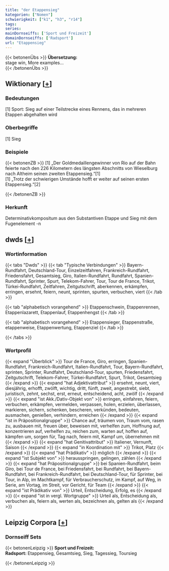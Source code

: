 ```yaml
---
title: "der Etappensieg"
kategorien: ["Nomen"]
schwierigkeit: ["k1", "h3", "r14"]
tags:
series:
mainDornseiffs: ['Sport und Freizeit']
domainDornseiffs: ['Radsport']
url: "Etappensieg"
---
```


{{< betonenÜbs >}}
**Übersetzung:**  
stage win, More examples...  
{{< /betonenÜbs >}}

## Wiktionary [[+](https://de.wiktionary.org/wiki/Etappensieg)]

### Bedeutungen
[1] Sport: Sieg auf einer Teilstrecke eines Rennens, das in mehreren Etappen abgehalten wird  

### Oberbegriffe
[1] Sieg  

### Beispiele
{{< betonenZB >}}
[1] „Der Goldmedaillengewinner von Rio auf der Bahn feierte nach den 226 Kilometern des längsten Abschnitts von Wieselburg nach Altheim seinen zweiten Etappensieg.“[1]  
[1] „Trotz der schwierigen Umstände hofft er weiter auf seinen ersten Etappensieg.“[2]  

{{< /betonenZB >}}
### Herkunft
Determinativkompositum aus den Substantiven Etappe und Sieg mit dem Fugenelement -n  



## dwds [[+](https://www.dwds.de/wb/Etappensieg)]

### Wortinformation
{{< tabs "Dwds" >}}
{{< tab "Typische Verbindungen" >}}
Bayern-Rundfahrt, Deutschland-Tour, Einzelzeitfahren, Frankreich-Rundfahrt, Friedensfahrt, Gesamtsieg, Giro, Italien-Rundfahrt, Rundfahrt, Spanien-Rundfahrt, Sprinter, Spurt, Telekom-Fahrer, Tour, Tour de France, Trikot, Türkei-Rundfahrt, Zeitfahren, Zeitgutschrift, aberkennen, erkämpfen, erringen, ersehnt, feiern, neunt, sprinten, spurten, verbuchen, viert
{{< /tab >}}

{{< tab "alphabetisch vorangehend" >}}
Etappenschwein, Etappenrennen, Etappenlazarett, Etappenlauf, Etappenhengst
{{< /tab >}}

{{< tab "alphabetisch vorangehend" >}}
Etappensieger, Etappenstraße, etappenweise, Etappenwertung, Etappenziel
{{< /tab >}}

{{< /tabs >}}

### Wortprofil
{{< expand "Überblick" >}} Tour de France, Giro, erringen, Spanien-Rundfahrt, Frankreich-Rundfahrt, Italien-Rundfahrt, Tour, Bayern-Rundfahrt, sprinten, Sprinter, Rundfahrt, Deutschland-Tour, spurten, Friedensfahrt, Zeitgutschrift, Telekom-Fahrer, Türkei-Rundfahrt, Spurt, Trikot, Gesamtsieg {{< /expand >}}
{{< expand "hat Adjektivattribut" >}} ersehnt, neunt, viert, diesjährig, erhofft, zwölft, wichtig, dritt, fünft, zweit, angestrebt, siebt, juristisch, zehnt, sechst, erst, erneut, entscheidend, acht, zwölf {{< /expand >}}
{{< expand "ist Akk./Dativ-Objekt von" >}} erringen, einfahren, feiern, verbuchen, erkämpfen, vermelden, verpassen, holen, erzielen, überlassen, markieren, sichern, schenken, bescheren, verkünden, bedeuten, ausmachen, genießen, verhindern, erreichen {{< /expand >}}
{{< expand "ist in Präpositionalgruppe" >}} Chance auf, träumen von, Traum vom, rasen zu, ausbauen mit, freuen über, beweisen mit, verhelfen zum, Hoffnung auf, konzentrieren auf, verhelfen zu, reichen zum, warten auf, hoffen auf, kämpfen um, sorgen für, Tag nach, feiern mit, Kampf um, übernehmen mit {{< /expand >}}
{{< expand "hat Genitivattribut" >}} Italiener, Vernunft, Saison {{< /expand >}}
{{< expand "in Koordination mit" >}} Trikot, Platz {{< /expand >}}
{{< expand "hat Prädikativ" >}} möglich {{< /expand >}}
{{< expand "ist Subjekt von" >}} herausspringen, gelingen, zählen {{< /expand >}}
{{< expand "hat Präpositionalgruppe" >}} bei Spanien-Rundfahrt, beim Giro, bei Tour de France, bei Friedensfahrt, bei Rundfahrt, bei Bayern-Rundfahrt, bei Frankreich-Rundfahrt, bei Deutschland-Tour, für Sprinter, bei Tour, in Alp, im Machtkampf, für Verbraucherschutz, im Kampf, auf Weg, in Serie, am Vortag, im Streit, vor Gericht, für Team {{< /expand >}}
{{< expand "ist Prädikativ von" >}} Urteil, Entscheidung, Erfolg, es {{< /expand >}}
{{< expand "ist in vergl. Wortgruppe" >}} Urteil als, Entscheidung als, verbuchen als, feiern als, werten als, bezeichnen als, gelten als {{< /expand >}}

## Leipzig Corpora [[+](https://corpora.uni-leipzig.de/en/res?word=Etappensieg&corpusId=deu_newscrawl-public_2018)]

### Dornseiff Sets
{{< betonenLeipzig >}}
**Sport und Freizeit:**  
**Radsport:** Etappensieg, Gesamtsieg, Sieg, Tagessieg, Toursieg  

{{< /betonenLeipzig >}}

